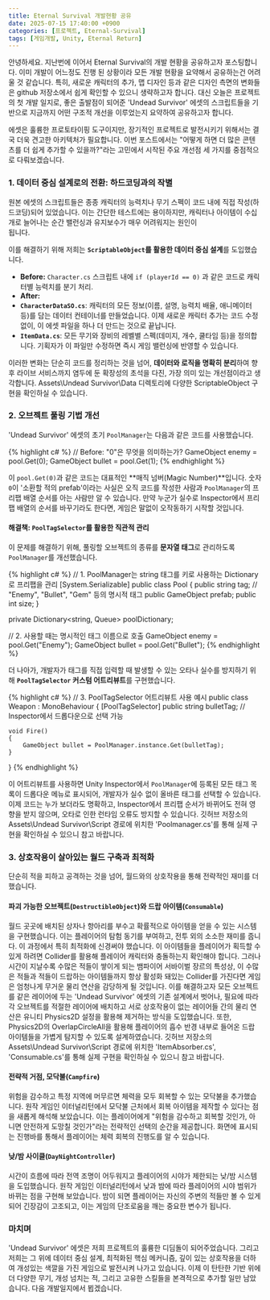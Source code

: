 ```yaml
---
title: Eternal Survival 개발현황 공유
date: 2025-07-15 17:40:00 +0900
categories: [프로젝트, Eternal-Survival]
tags: [게임개발, Unity, Eternal Return]
---
```


안녕하세요. 지난번에 이어서 Eternal Survival의 개발 현황을 공유하고자 포스팅합니다. 이미 개발이 어느정도 진행 된 상황이라 모든 개발 현황을 요약해서 공유하는건 어려울 것 같습니다. 특히, 새로운 캐릭터의 추가, 맵 디자인 등과 같은 디자인 측면의 변화들은 github 저장소에서 쉽게 확인할 수 있으니 생략하고자 합니다. 대신 오늘은 프로젝트의 첫 개발 일지로, 좋은 출발점이 되어준 'Undead Survivor' 에셋의 스크립트들을 기반으로 지금까지 어떤 구조적 개선을 이루었는지 요약하여 공유하고자 합니다.

에셋은 훌륭한 프로토타이핑 도구이지만, 장기적인 프로젝트로 발전시키기 위해서는 결국 더욱 견고한 아키텍처가 필요합니다. 이번 포스트에서는 "어떻게 하면 더 많은 콘텐츠를 더 쉽게 추가할 수 있을까?"라는 고민에서 시작된 주요 개선점 세
가지를 중점적으로 다뤄보겠습니다.

### 1. 데이터 중심 설계로의 전환: 하드코딩과의 작별

원본 에셋의 스크립트들은 종종 캐릭터의 능력치나 무기 스펙이 코드 내에 직접 작성(하드코딩)되어 있었습니다. 이는 간단한 테스트에는 용이하지만, 캐릭터나 아이템이 수십 개로 늘어나는 순간 밸런싱과 유지보수가 매우 어려워지는 원인이  
됩니다.

이를 해결하기 위해 저희는 **`ScriptableObject`를 활용한 데이터 중심 설계**를 도입했습니다.

- **Before:** `Character.cs` 스크립트 내에 `if (playerId == 0)` 과 같은 코드로 캐릭터별 능력치를 분기 처리.
- **After:**
- **`CharacterDataSO.cs`**: 캐릭터의 모든 정보(이름, 설명, 능력치 배율, 애니메이터 등)를 담는 데이터 컨테이너를 만들었습니다. 이제 새로운 캐릭터 추가는 코드 수정 없이, 이 에셋 파일을 하나 더 만드는 것으로 끝납니다.
- **`ItemData.cs`**: 모든 무기와 장비의 레벨별 스펙(데미지, 개수, 쿨타임 등)을 정의합니다. 기획자가 이 파일만 수정하면 즉시 게임 밸런싱에 반영할 수 있습니다.

이러한 변화는 단순히 코드를 정리하는 것을 넘어, **데이터와 로직을 명확히 분리**하여 향후 라이브 서비스까지 염두에 둔 확장성의 초석을 다진, 가장 의미 있는 개선점이라고 생각합니다.
Assets\Undead Survivor\Data 디렉토리에 다양한 ScriptableObject 구현을 확인하실 수 있습니다.

### 2. 오브젝트 풀링 기법 개선

'Undead Survivor' 에셋의 초기 `PoolManager`는 다음과 같은 코드를 사용했습니다.

{% highlight c# %}
// Before: "0"은 무엇을 의미하는가?
GameObject enemy = pool.Get(0);
GameObject bullet = pool.Get(1);
{% endhighlight %}

이 `pool.Get(0)`과 같은 코드는 대표적인 **매직 넘버(Magic Number)**입니다. 숫자 `0`이 '소환할 적의 prefab'이라는 사실은 오직 코드를 작성한 사람과 `PoolManager`의 프리팹 배열 순서를 아는 사람만 알 수 있습니다. 만약 누군가 실수로 Inspector에서 프리팹
배열의 순서를 바꾸기라도 한다면, 게임은 말없이 오작동하기 시작할 것입니다.

#### 해결책: `PoolTagSelector`를 활용한 직관적 관리

이 문제를 해결하기 위해, 풀링할 오브젝트의 종류를 **문자열 태그**로 관리하도록 `PoolManager`를 개선했습니다.

{% highlight c# %}
// 1. PoolManager는 string 태그를 키로 사용하는 Dictionary로 프리팹을 관리
[System.Serializable]
public class Pool
{
public string tag; // "Enemy", "Bullet", "Gem" 등의 명시적 태그
public GameObject prefab;
public int size;
}

private Dictionary<string, Queue<GameObject>> poolDictionary;

// 2. 사용할 때는 명시적인 태그 이름으로 호출
GameObject enemy = pool.Get("Enemy");
GameObject bullet = pool.Get("Bullet");
{% endhighlight %}

더 나아가, 개발자가 태그를 직접 입력할 때 발생할 수 있는 오타나 실수를 방지하기 위해 **`PoolTagSelector` 커스텀 어트리뷰트**를 구현했습니다.

{% highlight c# %}
// 3. PoolTagSelector 어트리뷰트 사용 예시
public class Weapon : MonoBehaviour
{
[PoolTagSelector]
public string bulletTag; // Inspector에서 드롭다운으로 선택 가능

    void Fire()
    {
        GameObject bullet = PoolManager.instance.Get(bulletTag);
    }

}
{% endhighlight %}

이 어트리뷰트를 사용하면 Unity Inspector에서 `PoolManager`에 등록된 모든 태그 목록이 드롭다운 메뉴로 표시되어, 개발자가 실수 없이 올바른 태그를 선택할 수 있습니다. 이제 코드는 누가 보더라도 명확하고, Inspector에서 프리팹 순서가 바뀌어도 전혀 영향을 받지 않으며, 오타로 인한 런타임 오류도 방지할 수 있습니다.
깃허브 저장소의 Assets\Undead Survivor\Script 경로에 위치한 'Poolmanager.cs'를 통해 실제 구현을 확인하실 수 있으니 참고 바랍니다.

### 3. 상호작용이 살아있는 월드 구축과 최적화

단순히 적을 피하고 공격하는 것을 넘어, 월드와의 상호작용을 통해 전략적인 재미를 더했습니다.

#### 파괴 가능한 오브젝트(`DestructibleObject`)와 드랍 아이템(`Consumable`)

월드 곳곳에 배치된 상자나 항아리를 부수고 확률적으로 아이템을 얻을 수 있는 시스템을 구현했습니다. 이는 플레이어의 탐험 동기를 부여하고, 전투 외의 소소한 재미를 줍니다.
이 과정에서 특히 최적화에 신경써야 했습니다. 이 아이템들을 플레이어가 획득할 수 있게 하려면 Collider를 활용해 플레이어 캐릭터와 충돌하는지 확인해야 합니다.
그러나 시간이 지날수록 수많은 적들이 쌓이게 되는 뱀파이어 서바이벌 장르의 특성상, 이 수많은 적들과 적들이 드랍하는 아이템들까지 항상 활성화 돼있는 Collider를 가진다면 게임은 엄청나게 무거운 물리 연산을 감당하게 될 것입니다.
이를 해결하고자 모든 오브젝트를 같은 레이어에 두는 'Undead Survivor' 에셋의 기존 설계에서 벗어나, 필요에 따라 각 오브젝트를 적절한 레이어에 배치하고 서로 상호작용이 없는 레이어들 간의 물리 연산은 유니티 Physics2D 설정을 활용해 제거하는 방식을 도입했습니다.
또한, Physics2D의 OverlapCircleAll을 활용해 플레이어의 흡수 반경 내부로 들어온 드랍 아이템들을 가볍게 탐지할 수 있도록 설계하였습니다.
깃허브 저장소의 Assets\Undead Survivor\Script 경로에 위치한 'ItemAbsorber.cs', 'Consumable.cs'를 통해 실제 구현을 확인하실 수 있으니 참고 바랍니다.

#### 전략적 거점, 모닥불(`Campfire`)

위험을 감수하고 특정 지역에 머무르면 체력을 모두 회복할 수 있는 모닥불을 추가했습니다.
원작 게임인 이터널리턴에서 모닥불 근처에서 회복 아이템을 제작할 수 있다는 점을 새롭게 해석해 보았습니다.
이는 플레이어에게 "위험을 감수하고 회복할 것인가, 아니면 안전하게 도망칠 것인가"라는 전략적인 선택의 순간을 제공합니다.
화면에 표시되는 진행바를 통해서 플레이어는 체력 회복의 진행도를 알 수 있습니다.

#### 낮/밤 사이클(`DayNightController`)

시간이 흐름에 따라 전역 조명이 어두워지고 플레이어의 시야가 제한되는 낮/밤 시스템을 도입했습니다.
원작 게임인 이터널리턴에서 낮과 밤에 따라 플레이어의 시야 범위가 바뀌는 점을 구현해 보았습니다.
밤이 되면 플레이어는 자신의 주변의 적들만 볼 수 있게 되어 긴장감이 고조되고, 이는 게임의 단조로움을 깨는 중요한 변수가 됩니다.

### 마치며

'Undead Survivor' 에셋은 저희 프로젝트의 훌륭한 디딤돌이 되어주었습니다. 그리고 저희는 그 위에 데이터 중심 설계, 최적화된 핵심 메커니즘, 깊이 있는 상호작용을 더하여 개성있는 색깔을 가진 게임으로 발전시켜 나가고 있습니다.
이제 이 탄탄한 기반 위에 더 다양한 무기, 개성 넘치는 적, 그리고 고유한 스킬들을 본격적으로 추가할 일만 남았습니다.
다음 개발일지에서 뵙겠습니다.
